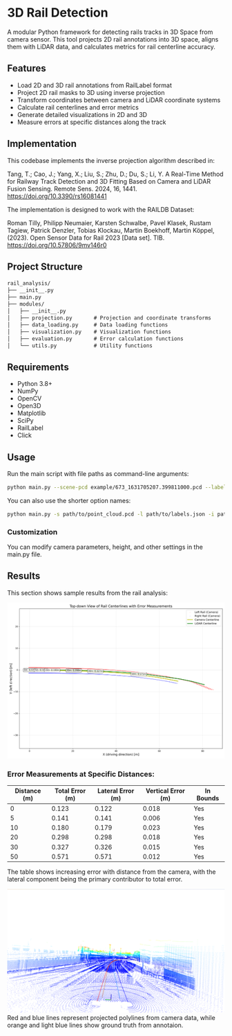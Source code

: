 # 3D Rail Detection

A modular Python framework for detecting rails tracks in 3D Space from camera sensor. This tool projects 2D rail annotations into 3D space, aligns them with LiDAR data, and calculates metrics for rail centerline accuracy.

## Features

- Load 2D and 3D rail annotations from RailLabel format
- Project 2D rail masks to 3D using inverse projection
- Transform coordinates between camera and LiDAR coordinate systems
- Calculate rail centerlines and error metrics
- Generate detailed visualizations in 2D and 3D
- Measure errors at specific distances along the track

## Implementation

This codebase implements the inverse projection algorithm described in:

Tang, T.; Cao, J.; Yang, X.; Liu, S.; Zhu, D.; Du, S.; Li, Y. A Real-Time Method for Railway Track Detection and 3D Fitting Based on Camera and LiDAR Fusion Sensing. Remote Sens. 2024, 16, 1441. https://doi.org/10.3390/rs16081441

The implementation is designed to work with the RAILDB Dataset:

Roman Tilly, Philipp Neumaier, Karsten Schwalbe, Pavel Klasek, Rustam Tagiew, Patrick Denzler, Tobias Klockau, Martin Boekhoff, Martin Köppel, (2023). Open Sensor Data for Rail 2023 [Data set]. TIB. https://doi.org/10.57806/9mv146r0

## Project Structure

```
rail_analysis/
├── __init__.py
├── main.py
├── modules/
│   ├── __init__.py
│   ├── projection.py       # Projection and coordinate transforms
│   ├── data_loading.py     # Data loading functions
│   ├── visualization.py    # Visualization functions
│   ├── evaluation.py       # Error calculation functions
│   └── utils.py            # Utility functions
```

## Requirements

- Python 3.8+
- NumPy
- OpenCV
- Open3D
- Matplotlib
- SciPy
- RailLabel
- Click

## Usage

Run the main script with file paths as command-line arguments:

```bash
python main.py --scene-pcd example/673_1631705207.399811000.pcd --labels example/7_approach_underground_station_7.2_labels.json --image example/673_1631705207.400000024.png
```

You can also use the shorter option names:

```bash
python main.py -s path/to/point_cloud.pcd -l path/to/labels.json -i path/to/image.png
```

### Customization

You can modify camera parameters, height, and other settings in the main.py file. 

## Results

This section shows sample results from the rail analysis:

![Centerline Errors Visualization](results/centerline_errors.png)

### Error Measurements at Specific Distances:

| Distance (m) | Total Error (m) | Lateral Error (m) | Vertical Error (m) | In Bounds |
|--------------|-----------------|-------------------|-------------------|-----------|
| 0            | 0.123           | 0.122             | 0.018             | Yes       |
| 5            | 0.141           | 0.141             | 0.006             | Yes       |
| 10           | 0.180           | 0.179             | 0.023             | Yes       |
| 20           | 0.298           | 0.298             | 0.018             | Yes       |
| 30           | 0.327           | 0.326             | 0.015             | Yes       |
| 50           | 0.571           | 0.571             | 0.012             | Yes       |

The table shows increasing error with distance from the camera, with the lateral component being the primary contributor to total error. 

![3D Scene Projection](results/3Dscene.png)
Red and blue lines represent projected polylines from camera data, while orange and light blue lines show ground truth from annotaion.


